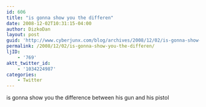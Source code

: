 ```yaml
---
id: 606
title: "is gonna show you the differen"
date: 2008-12-02T10:31:15-04:00
author: DizkoDan
layout: post
guid: 'http://www.cyberjunx.com/blog/archives/2008/12/02/is-gonna-show-you-the-differen/'
permalink: /2008/12/02/is-gonna-show-you-the-differen/
ljID:
    - '769'
aktt_twitter_id:
    - '1034224987'
categories:
    - Twitter
---
```


is gonna show you the difference between his gun and his pistol